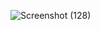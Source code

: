 ![Screenshot (128)](https://github.com/user-attachments/assets/7f177b0c-8a2a-4c3e-bd22-0c9490c3b7e0)
